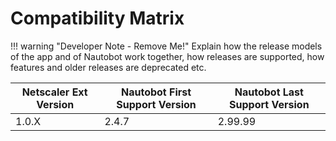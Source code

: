 # Compatibility Matrix

!!! warning "Developer Note - Remove Me!"
    Explain how the release models of the app and of Nautobot work together, how releases are supported, how features and older releases are deprecated etc.

| Netscaler Ext Version | Nautobot First Support Version | Nautobot Last Support Version |
| ------------- | -------------------- | ------------- |
| 1.0.X         | 2.4.7                | 2.99.99        |
